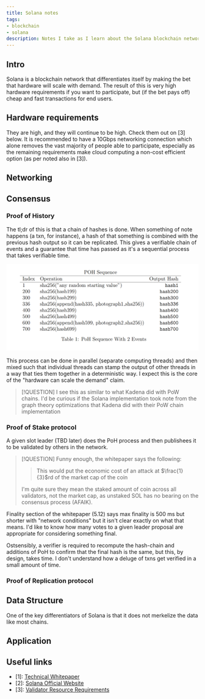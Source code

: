 ```yaml
---
title: Solana notes
tags:
- blockchain
- solana
description: Notes I take as I learn about the Solana blockchain network. 
---
```


## Intro
Solana is a blockchain network that differentiates itself by making the bet that hardware will scale with demand. The result of this is very high hardware requirements if you want to participate, but (if the bet pays off) cheap and fast transactions for end users. 


## Hardware requirements
They are high, and they will continue to be high. Check them out on [3] below. It is recommended to have a 10Gbps networking connection which alone removes the vast majority of people able to participate, especially as the remaining requirements make cloud computing a non-cost efficient option (as per noted also in [3]). 

## Networking


## Consensus

### Proof of History
The tl;dr of this is that a chain of hashes is done. When something of note happens (a txn, for instance), a hash of that something is combined with the previous hash output so it can be replicated. This gives a verifiable chain of events and a guarantee that time has passed as it's a sequential process that takes verifiable time. 

![Table 1 from the Solana whitepaper](image.png)

This process can be done in parallel (separate computing threads) and then mixed such that individual threads can stamp the output of other threads in a way that ties them together in a deterministic way. I expect this is the core of the "hardware can scale the demand" claim. 

> [!QUESTION] I see this as similar to what Kadena did with PoW chains. I'd be curious if the Solana implementation took note from the graph theory optimizations that Kadena did with their PoW chain implementation

### Proof of Stake protocol
A given slot leader (TBD later) does the PoH process and then publishees it to be validated by others in the network. 

> [!QUESTION] Funny enough, the whitepaper says the following:
>
> > This would put the economic cost of an attack at $\frac{1}{3}$rd of the market cap of the coin
>
>I'm quite sure they mean the staked amount of coin across all validators, not the market cap, as unstaked SOL has no bearing on the consensus process (AFAIK).

Finality section of the whitepaper (5.12) says max finality is 500 ms but shorter with "network conditions" but it isn't clear exactly on what that means. I'd like to know how many votes to a given leader proposal are appropriate for considering something final. 

Ostsensibly, a verifier is required to recompute the hash-chain and additions of PoH to confirm that the final hash is the same, but this, by design, takes time. I don't understand how a deluge of txns get verified in a small amount of time. 

### Proof of Replication protocol


## Data Structure
One of the key differentiators of Solana is that it does not merkelize the data like most chains. 

## Application

## Useful links
- [1]: [Technical Whitepaper](https://solana.com/solana-whitepaper.pdf)
- [2]: [Solana Official Website](https://solana.com/)
- [3]: [Validator Resource Requirements](https://docs.solana.com/running-validator/validator-reqs)

